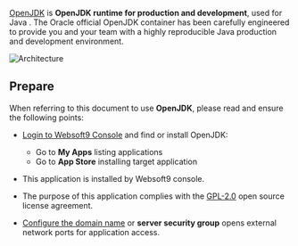 [OpenJDK](https://container-registry.oracle.com/ords/ocr/ba/java/openjdk) is **OpenJDK  runtime for production and development**, used for Java . The Oracle official OpenJDK container has been carefully engineered to provide you and your team with a highly reproducible Java production and development environment. 


![Architecture](https://libs.websoft9.com/Websoft9/DocsPicture/zh/java/java-gui-websoft9.png)


## Prepare

When referring to this document to use **OpenJDK**, please read and ensure the following points:

- [Login to Websoft9 Console](./login-console) and find or install OpenJDK:
  - Go to **My Apps** listing applications 
  - Go to **App Store** installing target application

- This application is installed by Websoft9 console.


- The purpose of this application complies with the [GPL-2.0](https://opensource.org/licenses/GPL-2.0) open source license agreement.


- [Configure the domain name](./domain-set) or **server security group** opens external network ports for application access.